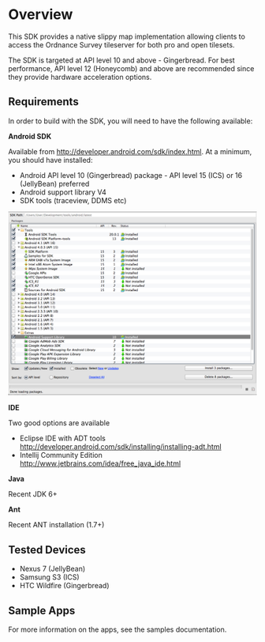 # Overview #

This SDK provides a native slippy map implementation allowing clients to access the Ordnance Survey tileserver for both pro and open tilesets.

The SDK is targeted at API level 10 and above - Gingerbread. For best performance, API level 12 (Honeycomb) and above are recommended since they provide hardware acceleration options.



## Requirements ##

In order to build with the SDK, you will need to have the following available:  

__Android SDK__

Available from <http://developer.android.com/sdk/index.html>. At a minimum, you should have installed:


- Android API level 10 (Gingerbread) package - API level 15 (ICS) or 16 (JellyBean) preferred
- Android support library V4
- SDK tools (traceview, DDMS etc)

![SDK Requirements](android.sdk.requirements.png)

__IDE__

Two good options are available

- Eclipse IDE with ADT tools <http://developer.android.com/sdk/installing/installing-adt.html>
- Intellij Community Edition <http://www.jetbrains.com/idea/free_java_ide.html>

__Java__

Recent JDK 6+

__Ant__

Recent ANT installation (1.7+)
 


## Tested Devices ##

- Nexus 7 (JellyBean)
- Samsung S3 (ICS)
- HTC Wildfire (Gingerbread)

## Sample Apps ##

For more information on the apps, see the samples documentation.